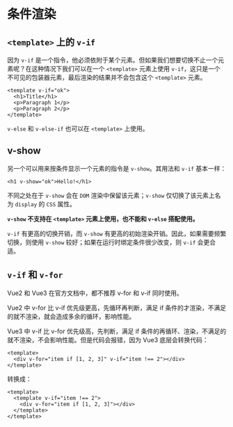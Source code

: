 # 条件渲染

## `<template>` 上的 `v-if`

因为 `v-if` 是一个指令，他必须依附于某个元素。但如果我们想要切换不止一个元素呢？在这种情况下我们可以在一个 `<template>` 元素上使用 `v-if`，这只是一个不可见的包装器元素，最后渲染的结果并不会包含这个 `<template>` 元素。

```template
<template v-if="ok">
  <h1>Title</h1>
  <p>Paragraph 1</p>
  <p>Paragraph 2</p>
</template>
```

`v-else` 和 `v-else-if` 也可以在 `<template>` 上使用。

## v-show

另一个可以用来按条件显示一个元素的指令是 `v-show`。其用法和 `v-if` 基本一样：

```template
<h1 v-show="ok">Hello!</h1>
```

不同之处在于 `v-show` 会在 `DOM` 渲染中保留该元素；`v-show` 仅切换了该元素上名为 `display` 的 `CSS` 属性。

**`v-show` 不支持在 `<template>` 元素上使用，也不能和 `v-else` 搭配使用。**

`v-if` 有更高的切换开销，而 `v-show` 有更高的初始渲染开销。因此，如果需要频繁切换，则使用 `v-show` 较好；如果在运行时绑定条件很少改变，则 `v-if` 会更合适。

## `v-if` 和 `v-for`

Vue2 和 Vue3 在官方文档中，都不推荐 v-for 和 v-if 同时使用。

Vue2 中 v-for 比 v-if 优先级更高，先循环再判断，满足 if 条件的才渲染，不满足的就不渲染，就会造成多余的循环，影响性能。

Vue3 中 v-if 比 v-for 优先级高，先判断，满足 if 条件的再循环、渲染，不满足的就不渲染，不会影响性能。但是代码会报错，因为 Vue3 底层会转换代码：
 
```vue
<template>
  <div v-for="item if [1, 2, 3]" v-if="item !== 2"></div>
</template>
```

转换成：

```vue
<template>
  <template v-if="item !== 2">
    <div v-for="item if [1, 2, 3]"></div>
  </template>
</template>
```